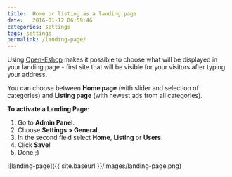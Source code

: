 ```yaml
---
title:  Home or listing as a landing page
date:   2016-01-12 06:59:46
categories: settings
tags: settings
permalink: /landing-page/
---
```

Using [Open-Eshop](http://open-eshop.com/) makes it possible to choose what will be displayed in your landing page - first site that will be visible for your visitors after typing your address.

You can choose between **Home page** (with slider and selection of categories) and **Listing page** (with newest ads from all categories).

**To activate a Landing Page:**

1. Go to **Admin Panel**.
2. Choose **Settings > General**.
3. In the second field select **Home**, **Listing** or **Users**.
4. Click **Save**!
5. Done ;)

![landing-page]({{ site.baseurl }}/images/landing-page.png)

